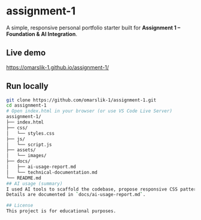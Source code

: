 # assignment-1

A simple, responsive personal portfolio starter built for **Assignment 1 – Foundation & AI Integration**.

## Live demo
https://omarslik-1.github.io/assignment-1/

## Run locally
```bash
git clone https://github.com/omarslik-1/assignment-1.git
cd assignment-1
# Open index.html in your browser (or use VS Code Live Server)
assignment-1/
├── index.html
├── css/
│   └── styles.css
├── js/
│   └── script.js
├── assets/
│   └── images/
├── docs/
│   ├── ai-usage-report.md
│   └── technical-documentation.md
└── README.md
## AI usage (summary)
I used AI tools to scaffold the codebase, propose responsive CSS patterns, and draft documentation.  
Details are documented in `docs/ai-usage-report.md`.

## License
This project is for educational purposes.
